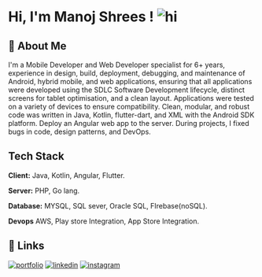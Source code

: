 
# Hi, I'm Manoj Shrees ! ![hi](https://manojshrees.dev/Myprofile/assets/gifs/robot.gif)

## 🚀 About Me
I'm a Mobile Developer and Web Developer specialist for 6+ years, experience in design, build, deployment, debugging, and maintenance of Android, hybrid mobile, and web applications, ensuring that all applications were developed using the SDLC Software Development lifecycle, distinct screens for tablet optimisation, and a clean layout. Applications were tested on a variety of devices to ensure compatibility. Clean, modular, and robust code was written in Java, Kotlin, flutter-dart, and XML with the Android SDK platform. Deploy an Angular web app to the server. During projects, I fixed bugs in code, design patterns, and DevOps.


## Tech Stack

**Client:** Java, Kotlin, Angular, Flutter.

**Server:** PHP, Go lang.

**Database:** MYSQL, SQL sever, Oracle SQL, FIrebase(noSQL).

**Devops** AWS, Play store Integration, App Store Integration.


## 🔗 Links
[![portfolio](https://img.shields.io/badge/my_portfolio-000?style=for-the-badge&logo=ko-fi&logoColor=white)](https://manojshrees.dev/) 
[![linkedin](https://img.shields.io/badge/linkedin-0A66C2?style=for-the-badge&logo=linkedin&logoColor=white)](https://www.linkedin.com/in/manoj-kumar-shrees-a90130212/) 
[![instagram](https://img.shields.io/badge/twitter-1DA1F2?style=for-the-badge&logo=twitter&logoColor=white)](https://twitter.com/)
